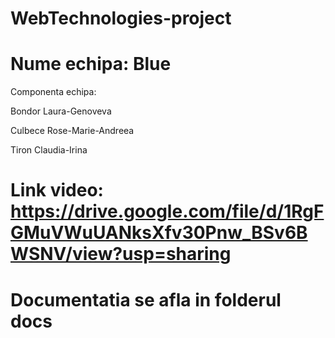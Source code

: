 # WebTechnologies-project 
# Nume echipa: Blue

Componenta echipa:

Bondor Laura-Genoveva

Culbece Rose-Marie-Andreea

Tiron Claudia-Irina

# Link video: https://drive.google.com/file/d/1RgFGMuVWuUANksXfv30Pnw_BSv6BWSNV/view?usp=sharing
# Documentatia se afla in folderul docs
